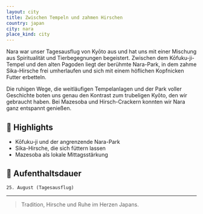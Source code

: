 ```yaml
---
layout: city
title: Zwischen Tempeln und zahmen Hirschen
country: japan
city: nara
place_kind: city
---
```


Nara war unser Tagesausflug von Kyōto aus und hat uns mit einer Mischung aus Spiritualität und Tierbegegnungen begeistert. Zwischen dem Kōfuku-ji-Tempel und den alten Pagoden liegt der berühmte Nara-Park, in dem zahme Sika-Hirsche frei umherlaufen und sich mit einem höflichen Kopfnicken Futter erbetteln.

Die ruhigen Wege, die weitläufigen Tempelanlagen und der Park voller Geschichte boten uns genau den Kontrast zum trubeligen Kyōto, den wir gebraucht haben. Bei Mazesoba und Hirsch-Crackern konnten wir Nara ganz entspannt genießen.

## 📍 Highlights
- Kōfuku-ji und der angrenzende Nara-Park
- Sika-Hirsche, die sich füttern lassen
- Mazesoba als lokale Mittagsstärkung

## 📅 Aufenthaltsdauer
`25. August (Tagesausflug)`

---

> Tradition, Hirsche und Ruhe im Herzen Japans.
